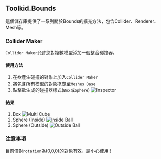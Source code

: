 ## Toolkid.Bounds

這個儲存庫提供了一系列關於Bounds的擴充方法，包含Collider、Renderer、Mesh等。

### Collider Maker

`Collider Maker`允許您對複數模型添加一個整合碰撞器。

#### 使用方法

1. 在欲產生碰撞的對象上加入`Collider Maker`
2. 將包含所有模型的對象拖曳至`Meshes Base`
3. 點擊欲生成的碰撞器樣式(`Box`或`Sphere`)
![Inspector](https://github.com/hhs456/Toolkid.BoundsUtility/blob/main/Description/inspector.jpg)

#### 結果

1. Box
![Multi Cube](https://github.com/hhs456/Toolkid.BoundsUtility/blob/main/Description/multiCube.jpg)
2. Sphere (Inside)
![Inside Ball](https://github.com/hhs456/Toolkid.BoundsUtility/blob/main/Description/insideBall.jpg)
3. Sphere (Outside)
![Outside Ball](https://github.com/hhs456/Toolkid.BoundsUtility/blob/main/Description/outsideBall.jpg)

### 注意事項

目前僅對`rotation`為(0,0,0)的對象有效，請小心使用！